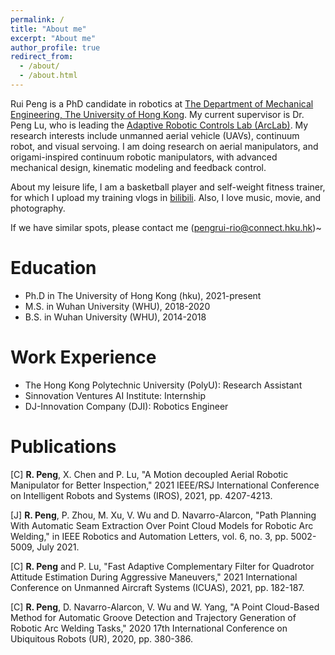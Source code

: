 ```yaml
---
permalink: /
title: "About me"
excerpt: "About me"
author_profile: true
redirect_from: 
  - /about/
  - /about.html
---
```


Rui Peng is a PhD candidate in robotics at [The Department of Mechanical Engineering, The University of Hong Kong](https://www.mech.hku.hk/).
My current supervisor is Dr. Peng Lu, who is leading the [Adaptive Robotic Controls Lab (ArcLab)](https://arclab.hku.hk/).
My research interests include unmanned aerial vehicle (UAVs), continuum robot, and visual servoing.
I am doing research on aerial manipulators, and origami-inspired continuum robotic manipulators, with advanced mechanical design, kinematic modeling and feedback control. 

About my leisure life, I am a basketball player and self-weight fitness trainer, for which I upload my training vlogs in [bilibili](https://space.bilibili.com/607205349).
Also, I love music, movie, and photography. 

If we have similar spots, please contact me (pengrui-rio@connect.hku.hk)~


Education
======
* Ph.D in The University of Hong Kong (hku), 2021-present
* M.S. in Wuhan University (WHU), 2018-2020
* B.S. in Wuhan University (WHU), 2014-2018

Work Experience
======
* The Hong Kong Polytechnic University (PolyU): Research Assistant 
* Sinnovation Ventures AI Institute: Internship
* DJ-Innovation Company (DJI): Robotics Engineer
  
Publications
======

<P>[C] <b>R. Peng</b>, X. Chen and P. Lu, "A Motion decoupled Aerial Robotic Manipulator for Better Inspection," 2021 IEEE/RSJ International Conference on Intelligent Robots and Systems (IROS), 2021, pp. 4207-4213.</P>

<P>[J] <b>R. Peng</b>, P. Zhou, M. Xu, V. Wu and D. Navarro-Alarcon, "Path Planning With Automatic Seam Extraction Over Point Cloud Models for Robotic Arc Welding," in IEEE Robotics and Automation Letters, vol. 6, no. 3, pp. 5002-5009, July 2021.</P>

<P>[C] <b>R. Peng</b> and P. Lu, "Fast Adaptive Complementary Filter for Quadrotor Attitude Estimation During Aggressive Maneuvers," 2021 International Conference on Unmanned Aircraft Systems (ICUAS), 2021, pp. 182-187.</P>

<P>[C] <b>R. Peng</b>, D. Navarro-Alarcon, V. Wu and W. Yang, "A Point Cloud-Based Method for Automatic Groove Detection and Trajectory Generation of Robotic Arc Welding Tasks," 2020 17th International Conference on Ubiquitous Robots (UR), 2020, pp. 380-386.</P>



 
